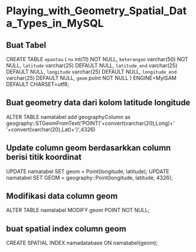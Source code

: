 # Playing_with_Geometry_Spatial_Data_Types_in_MySQL

## Buat Tabel

CREATE TABLE `epantau` (
  `no` int(11) NOT NULL,
  `keterangan` varchar(50) NOT NULL,
  `latitude` varchar(25) DEFAULT NULL,
  `latitude_end` varchar(25) DEFAULT NULL,
  `longitude` varchar(25) DEFAULT NULL,
  `longitude_end` varchar(25) DEFAULT NULL,
  `geom` point NOT NULL
) ENGINE=MyISAM DEFAULT CHARSET=utf8;

## Buat geometry data dari kolom latitude longitude

ALTER TABLE namatabel add geographyColumn as geography::STGeomFromText('POINT('+convert(varchar(20),Long)+' '+convert(varchar(20),Lat)+')',4326)

## Update column geom berdasarkkan column berisi titik koordinat

UPDATE namatabel SET geom = Point(longitude, latitude);
UPDATE namatabel SET GEOM = geography::Point(longitude, latitude, 4326);

## Modifikasi data column geom

ALTER TABLE namatabel MODIFY geom POINT NOT NULL;

## buat spatial index column geom

CREATE SPATIAL INDEX namadatabase ON namatabel(geom);
